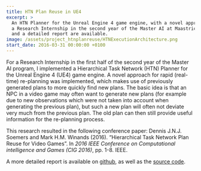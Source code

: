 ```yaml
---
title: HTN Plan Reuse in UE4
excerpt: >
  An HTN Planner for the Unreal Engine 4 game engine, with a novel approach that re-uses previously generated plans to speed up re-planning. This was developed during
  a Research Internship in the second year of the Master AI at Maastricht University. A paper about this research was published at the CIG 2016 conference. Source code
  and a detailed report are available.
image: /assets/project_htnplanreuse/HTNExecutionArchitecture.png
start_date: 2016-03-31 00:00:00 +0100
---
```


For a Research Internship in the first half of the second year of the Master AI program, I implemented a Hierarchical Task Network (HTN) Planner for the Unreal Engine 4 (UE4)
game engine. A novel approach for rapid (real-time) re-planning was implemented, which makes use of previously generated plans to more quickly find new plans. The basic idea
is that an NPC in a video game may often want to generate new plans (for example due to new observations which were not taken into account when generating the previous plan),
but such a new plan will often not deviate very much from the previous plan. The old plan can then still provide useful information for the re-planning process.

This research resulted in the following conference paper: Dennis J.N.J. Soemers and Mark H.M. Winands (2016). “Hierarchical Task Network Plan Reuse for Video Games”. 
In *2016 IEEE Conference on Computational intelligence and Games (CIG 2016)*, pp. 1-8. IEEE.

A more detailed report is available on [github](https://github.com/DennisSoemers/HTN_Plan_Reuse/blob/master/Report/PlanReuseReport.pdf), as well as the
[source code](https://github.com/DennisSoemers/HTN_Plan_Reuse).